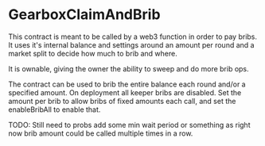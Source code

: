 # GearboxClaimAndBrib

This contract is meant to be called by a web3 function in order to pay bribs.  It uses it's internal balance and settings around an amount  per round and a market split to decide how much to brib and where.

It is ownable, giving the owner the ability to sweep and do more brib ops.

The contract can be used to brib the entire balance each round and/or a specified amount.  On deployment all keeper bribs are disabled.  Set the amount per brib to allow bribs of fixed amounts each call, and set the enableBribAll to enable that.


TODO: Still need to probs add some min wait period or something as right now brib amount could be called multiple times in a row.